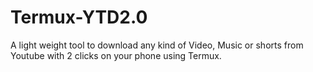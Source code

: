# Termux-YTD2.0
A light weight tool to download any kind of Video, Music or shorts from Youtube with 2 clicks on your phone using Termux.

